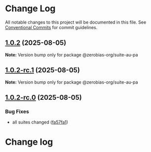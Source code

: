 # Change Log

All notable changes to this project will be documented in this file.
See [Conventional Commits](https://conventionalcommits.org) for commit guidelines.

## [1.0.2](https://github.com/zerobias-org/suite/compare/@zerobias-org/suite-au-pa@1.0.2-rc.1...@zerobias-org/suite-au-pa@1.0.2) (2025-08-05)

**Note:** Version bump only for package @zerobias-org/suite-au-pa





## [1.0.2-rc.1](https://github.com/zerobias-org/suite/compare/@zerobias-org/suite-au-pa@1.0.2-rc.0...@zerobias-org/suite-au-pa@1.0.2-rc.1) (2025-08-05)

**Note:** Version bump only for package @zerobias-org/suite-au-pa





## [1.0.2-rc.0](https://github.com/zerobias-org/suite/compare/@zerobias-org/suite-au-pa@1.0.1...@zerobias-org/suite-au-pa@1.0.2-rc.0) (2025-08-05)


### Bug Fixes

* all suites changed ([fa57fa1](https://github.com/zerobias-org/suite/commit/fa57fa1af7628003297df46b2d7740fe95bd2666))





# Change log
